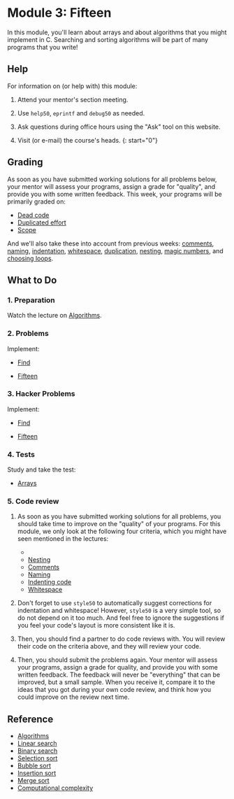 # Module 3: Fifteen

In this module, you'll learn about arrays and about algorithms that you might implement in C. Searching and sorting algorithms will be part of many programs that you write!


## Help

For information on (or help with) this module:

1. Attend your mentor's section meeting.

1. Use `help50`, `eprintf` and `debug50` as needed.

1. Ask questions during office hours using the "Ask" tool on this website.

1. Visit (or e-mail) the course's heads.
{: start="0"}


## Grading

As soon as you have submitted working solutions for all problems below, your mentor will assess your programs, assign a grade for "quality", and provide you with some written feedback. This week, your programs will be primarily graded on:

- [Dead code](/quality/dead-code)
- [Duplicated effort](/quality/duplicated-effort)
- [Scope](/quality/scope)

And we'll also take these into account from previous weeks: [comments](/quality/comments), [naming](/quality/naming), [indentation](/quality/indentation), [whitespace](/quality/whitespace), [duplication](/quality/duplication), [nesting](/quality/nesting), [magic numbers](/quality/magic-numbers), and [choosing loops](/quality/loops).

## What to Do

### 1. Preparation

Watch the lecture on [Algorithms](/lectures/algorithms).

### 2. Problems

Implement:

- [Find](/problems/find-less)

- [Fifteen](/problems/fifteen-less)

### 3. Hacker Problems

Implement:

- [Find](/problems/find-more)

- [Fifteen](/problems/fifteen-more)

### 4. Tests

Study and take the test:

- [Arrays](/exercises/arrays)

### 5. Code review

1. As soon as you have submitted working solutions for all problems, you should take time to improve on the "quality" of your programs. For this module, we only look at the following four criteria, which you might have seen mentioned in the lectures:

	- 
	- [Nesting](/quality/nesting)
    - [Comments](/quality/comments)
    - [Naming](/quality/naming)
    - [Indenting code](/quality/indentation)
    - [Whitespace](/quality/whitespace)

2. Don't forget to use `style50` to automatically suggest corrections for indentation and whitespace! However, `style50` is a very simple tool, so do not depend on it too much. And feel free to ignore the suggestions if you feel your code's layout is more consistent like it is.

3. Then, you should find a partner to do code reviews with. You will review their code on the criteria above, and they will review your code.

4. Then, you should submit the problems again. Your mentor will assess your programs, assign a grade for quality, and provide you with some written feedback. The feedback will never be "everything" that can be improved, but a small sample. When you receive it, compare it to the ideas that you got during your own code review, and think how you could improve on the review next time.


## Reference

- [Algorithms](https://www.youtube.com/watch?v=ktWL3nN38ZA)
- [Linear search](https://www.youtube.com/watch?v=TwsgCHYmbbA)
- [Binary search](https://www.youtube.com/watch?v=T98PIp4omUA)
- [Selection sort](https://www.youtube.com/watch?v=3hH8kTHFw2A)
- [Bubble sort](https://www.youtube.com/watch?v=RT-hUXUWQ2I)
- [Insertion sort](https://www.youtube.com/watch?v=kU9M51eKSX8)
- [Merge sort](https://www.youtube.com/watch?v=yF3hMKmCk1A)
- [Computational complexity](https://www.youtube.com/watch?v=YoZPTyGL2IQ)

